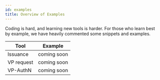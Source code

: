 ```yaml
---
id: examples
title: Overview of Examples
---
```


Coding is hard, and learning new tools is harder.  For those who learn best by example, we have heavily commented some snippets and examples.

|Tool|Example|
|---|---|
|Issuance|coming soon|
|VP request|coming soon|
|VP-AuthN|coming soon|

